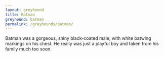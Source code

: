 ```yaml
---
layout: greyhound
title: Batman
greyhound: batman
permalink: /greyhounds/batman/
---
```


Batman was a gorgeous, shiny black-coated male, with white batwing markings on his chest.  He really was just a  playful boy and taken from his family much too soon.
